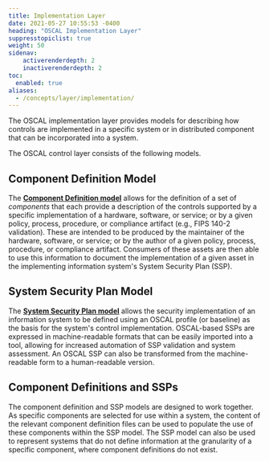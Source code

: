 ```yaml
---
title: Implementation Layer
date: 2021-05-27 10:55:53 -0400
heading: "OSCAL Implementation Layer"
suppresstopiclist: true
weight: 50
sidenav:
    activerenderdepth: 2
    inactiverenderdepth: 2
toc:
  enabled: true
aliases:
  - /concepts/layer/implementation/
---
```


The OSCAL implementation layer provides models for describing how controls are implemented in a specific system or in distributed component that can be incorporated into a system.

The OSCAL control layer consists of the following models.

## Component Definition Model

The **[Component Definition model](component-definition/)** allows for the definition of a set of *components* that each provide a description of the controls supported by a specific implementation of a hardware, software, or service; or by a given policy, process, procedure, or compliance artifact (e.g., FIPS 140-2 validation). These are intended to be produced by the maintainer of the hardware, software, or service; or by the author of a given policy, process, procedure, or compliance artifact. Consumers of these assets are then able to use this information to document the implementation of a given asset in the implementing information system's System Security Plan (SSP).

## System Security Plan Model

The **[System Security Plan model](ssp/)** allows the security implementation of an information system to be defined using an OSCAL profile (or baseline) as the basis for the system's control implementation. OSCAL-based SSPs are expressed in machine-readable formats that can be easily imported into a tool, allowing for increased automation of SSP validation and system assessment. An OSCAL SSP can also be transformed from the machine-readable form to a human-readable version.

## Component Definitions and SSPs 

The component definition and SSP models are designed to work together. As specific components are selected for use within a system, the content of the relevant component definition files can be used to populate the use of these components within the SSP model. The SSP model can also be used to represent systems that do not define information at the granularity of a specific component, where component definitions do not exist.

